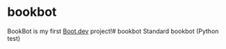# bookbot

BookBot is my first [Boot.dev](https://www.boot.dev) project!# bookbot
Standard bookbot (Python test)
